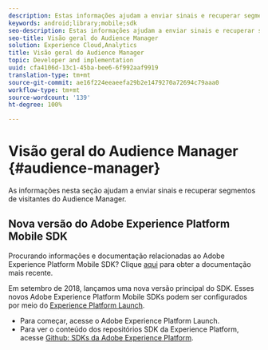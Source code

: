 ```yaml
---
description: Estas informações ajudam a enviar sinais e recuperar segmentos de visitantes do Audience Manager.
keywords: android;library;mobile;sdk
seo-description: Estas informações ajudam a enviar sinais e recuperar segmentos de visitantes do Audience Manager.
seo-title: Visão geral do Audience Manager
solution: Experience Cloud,Analytics
title: Visão geral do Audience Manager
topic: Developer and implementation
uuid: cfa4106d-13c1-45ba-bee6-6f992aaf9919
translation-type: tm+mt
source-git-commit: ae16f224eeaeefa29b2e1479270a72694c79aaa0
workflow-type: tm+mt
source-wordcount: '139'
ht-degree: 100%

---
```



# Visão geral do Audience Manager {#audience-manager}

As informações nesta seção ajudam a enviar sinais e recuperar segmentos de visitantes do Audience Manager.

## Nova versão do Adobe Experience Platform Mobile SDK

Procurando informações e documentação relacionadas ao Adobe Experience Platform Mobile SDK? Clique [aqui](https://aep-sdks.gitbook.io/docs/) para obter a documentação mais recente.

Em setembro de 2018, lançamos uma nova versão principal do SDK. Esses novos Adobe Experience Platform Mobile SDKs podem ser configurados por meio do [Experience Platform Launch](https://www.adobe.com/br/experience-platform/launch.html).

* Para começar, acesse o Adobe Experience Platform Launch.
* Para ver o conteúdo dos repositórios SDK da Experience Platform, acesse [Github: SDKs da Adobe Experience Platform](https://github.com/Adobe-Marketing-Cloud/acp-sdks).
